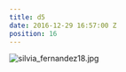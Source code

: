 ```yaml
---
title: d5
date: 2016-12-29 16:57:00 Z
position: 16
---
```


![silvia_fernandez18.jpg](/uploads/silvia_fernandez18.jpg)